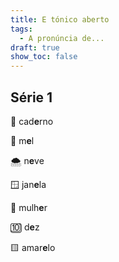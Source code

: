```yaml
---
title: E tónico aberto
tags:
  - A pronúncia de...
draft: true
show_toc: false
---
```

## Série 1

<e-moji>📒</e-moji> cad**e**rno

<e-moji>🍯</e-moji> m**e**l

<e-moji>🌨️</e-moji> n**e**ve

<e-moji>🪟</e-moji> jan**e**la

<e-moji>👩</e-moji> mulh**e**r

<e-moji>🔟</e-moji> d**e**z

<e-moji>🟨</e-moji> amar**e**lo
